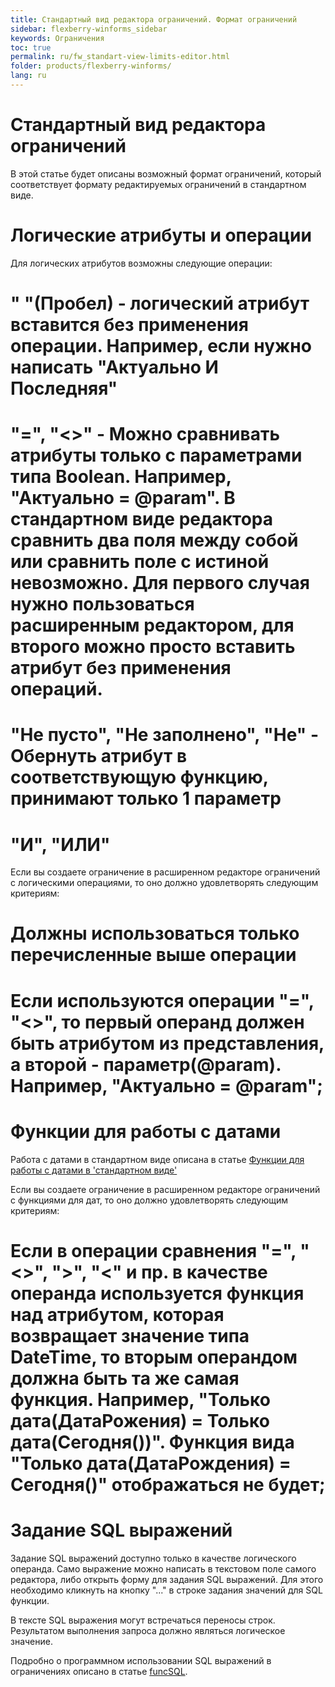 ```yaml
---
title: Стандартный вид редактора ограничений. Формат ограничений
sidebar: flexberry-winforms_sidebar
keywords: Ограничения
toc: true
permalink: ru/fw_standart-view-limits-editor.html
folder: products/flexberry-winforms/
lang: ru
---
```


# Стандартный вид редактора ограничений
В этой статье будет описаны возможный формат ограничений, который соответствует формату редактируемых ограничений в стандартном виде.


# Логические атрибуты и операции
Для логических атрибутов возможны следующие операции:
# " "(Пробел) - логический атрибут вставится без применения операции. Например, если нужно написать "Актуально И Последняя"
# "=", "<>" - Можно сравнивать атрибуты только с параметрами типа Boolean. Например, "Актуально = @param". В стандартном виде редактора сравнить два поля между собой или сравнить поле с истиной невозможно. Для первого случая нужно пользоваться расширенным редактором, для второго можно просто вставить атрибут без применения операций.
# "Не пусто", "Не заполнено", "Не" - Обернуть атрибут в соответствующую функцию, принимают только 1 параметр
# "И", "ИЛИ"

Если вы создаете ограничение в расширенном редакторе ограничений с логическими операциями, то оно должно удовлетворять следующим критериям:
# Должны использоваться только перечисленные выше операции
# Если используются операции "=", "<>", то первый операнд должен быть атрибутом из представления, а второй - параметр(@param). Например, "Актуально = @param";

# Функции для работы с датами
Работа с датами в стандартном виде описана в статье [Функции для работы с датами в 'стандартном виде'](fw_date-limits-standart-view.html)

Если вы создаете ограничение в расширенном редакторе ограничений с функциями для дат, то оно должно удовлетворять следующим критериям:
# Если в операции сравнения "=", "<>", ">", "<" и пр. в качестве операнда используется функция над атрибутом, которая возвращает значение типа DateTime, то вторым операндом должна быть та же самая функция. Например, "Только дата(ДатаРожения) = Только дата(Сегодня())". Функция вида "Только дата(ДатаРождения) = Сегодня()" отображаться не будет;

# Задание SQL выражений
Задание SQL выражений доступно только в качестве логического операнда. Само выражение можно написать в текстовом поле самого редактора, либо открыть форму для задания SQL выражений. Для этого необходимо кликнуть на кнопку "..." в строке задания значений для SQL функции.

В тексте SQL выражения могут встречаться переносы строк. Результатом выполнения запроса должно являться логическое значение.

Подробно о программном использовании SQL выражений в ограничениях описано в статье [funcSQL](fo_func-sql.html).
